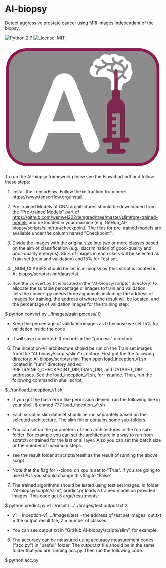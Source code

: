 # AI-biopsy

Detect aggressive prostate cancer using MRI images independant of the biopsy.

[![Python 2.7](https://img.shields.io/badge/python-2.7-blue.svg)](https://www.python.org/downloads/release/python-360/)
[![License: MIT](https://img.shields.io/badge/License-MIT-yellow.svg)](https://opensource.org/licenses/MIT)

![AI-biopsy Logo](docs/logo.png)

To run the AI-biopsy framework please see the Flowchart.pdf and follow these steps:

1) Install the TensorFlow. Follow the instruction from here: https://www.tensorflow.org/install/

2) Pre-trained Models of CNN architectures should be downloaded from the "Pre-trained Models" part of https://github.com/wenwei202/terngrad/tree/master/slim#pre-trained-models and be located in your machine (e.g. GitHub_AI-biopsy/scripts/slim/run/checkpoint). The files for pre-trained models are available under the column named "Checkpoint".

3) Divide the images with the original size into two or more classes based on the aim of classification (e.g., discrimination of good-quality and poor-quality embryos). 85% of images in each class will be selected as Train set (train and validation) and 15% for Test set. 

4) _NUM_CLASSES should be set in AI-biopsy.py (this script is located in AI-biopsy/scripts/slim/datasets).

5) Run the convert.py (it is located in the "AI-biopsy/scripts" directory) to allocate the suitable percentage of images to train and validation sets.the convert.py needs three arguments including: the address of images for training, the address of where the result will be located, and the percentage of validation images for the training step: 

$ python convert.py ../Images/train process/ 0

* Keep the percentage of validation images as 0 because we set 15% for validation inside the code

* It will save converted .tf records in the "process" directory.

6) The Inception-V1 architecture should be run on the Train set images from the "AI-biopsy/scripts/slim" directory. First got the the following directory: AI-biopsy/scripts/slim. Then open load_inception_v1.sh located in "run/" directory and edit PRETRAINED_CHECKPOINT_DIR,TRAIN_DIR, and DATASET_DIR addresses. See the load_inception_v1.sh, for instance. Then, run the following command in shell script: 

$ ./run/load_inception_v1.sh

* If you got the bash error like permission denied, run the following line in your shell:
$ chmod 777 load_inception_v1.sh


* Each script in slim dataset should be run separately based on the selected architecture. The slim folder contains some sub-folders. 

* You can set up the parameters of each architectures in the run sub-folder. For example you can set the architecture in a way to run from scratch or trained for the last or all layer. Also you can set the batch size or the number of maximum steps. 

* see the result folder at scripts/result as the result of running the above script.

* Note that the flag for --clone_on_cpu is set to "True". If you are going to use GPUs you should change this flag to "False".

7) The trained algorithms should be tested using test set images. In folder "AI-biopsy/scripts/slim", predict.py loads a trained model on provided images. This code get 5 argu/resultments:

$ python predict.py v1 ../result/ ../../Images/test output.txt 2

* v1 = inception-v1, ../Images/test = the address of test set images, out.txt = the output result file, 2 = number of classes

* You can see output.txt in "GitHub_AI-biopsy/scripts/slim", for example.


8) The accuracy can be measured using accuracy measurement codes ("acc.py") in "useful" folder. The output.txt file should be in the same folder that you are running acc.py. Then run the following code: 

$ python acc.py



